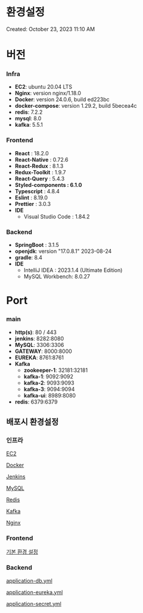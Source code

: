 # 환경설정

Created: October 23, 2023 11:10 AM

# 버전

### Infra

- **EC2**: ubuntu 20.04 LTS
- **Nginx**: version nginx/1.18.0
- **Docker**: version 24.0.6, build ed223bc
- **docker-compose**: version 1.29.2, build 5becea4c
- **redis**: 7.2.2
- **mysql**: 8.0
- **kafka**: 5.5.1

### Frontend

- **React** : 18.2.0
- **React-Native** : 0.72.6
- **React-Redux** : 8.1.3
- **Redux-Toolkit** : 1.9.7
- **React-Query** : 5.4.3
- **Styled-components : 6.1.0**
- **Typescript** : 4.8.4
- **Eslint** : 8.19.0
- **Prettier** : 3.0.3
- **IDE**
    - Visual Studio Code : 1.84.2

### Backend

- **SpringBoot** : 3.1.5
- **openjdk**: version "17.0.8.1" 2023-08-24
- **gradle**: 8.4
- **IDE**
    - IntelliJ IDEA : 2023.1.4 (Ultimate Edition)
    - MySQL Workbench: 8.0.27

# Port

### **main**

- **http(s)**: 80 / 443
- **jenkins**: 8282:8080
- **MySQL**: 3306:3306
- **GATEWAY**: 8000:8000
- **EUREKA**: 8761:8761
- **Kafka**
    - **zookeeper-1**: 32181:32181
    - **kafka-1**: 9092:9092
    - **kafka-2**: 9093:9093
    - **kafka-3**: 9094:9094
    - **kafka-ui**: 8989:8080
- **redis**: 6379:6379

## 배포시 환경설정

### 인프라

[EC2](%E1%84%92%E1%85%AA%E1%86%AB%E1%84%80%E1%85%A7%E1%86%BC%E1%84%89%E1%85%A5%E1%86%AF%E1%84%8C%E1%85%A5%E1%86%BC%208d533f4563cb4a09b70b544c6d6f08fd/EC2%2047b934f3404c4f3396daebd763476bdc.md)

[Docker](%E1%84%92%E1%85%AA%E1%86%AB%E1%84%80%E1%85%A7%E1%86%BC%E1%84%89%E1%85%A5%E1%86%AF%E1%84%8C%E1%85%A5%E1%86%BC%208d533f4563cb4a09b70b544c6d6f08fd/Docker%20ce0f56d2a4f942fc973cce02dfa9c4a2.md)

[Jenkins](%E1%84%92%E1%85%AA%E1%86%AB%E1%84%80%E1%85%A7%E1%86%BC%E1%84%89%E1%85%A5%E1%86%AF%E1%84%8C%E1%85%A5%E1%86%BC%208d533f4563cb4a09b70b544c6d6f08fd/Jenkins%20b0f14e95b21d47ee8219c8c67393f5fb.md)

[MySQL](%E1%84%92%E1%85%AA%E1%86%AB%E1%84%80%E1%85%A7%E1%86%BC%E1%84%89%E1%85%A5%E1%86%AF%E1%84%8C%E1%85%A5%E1%86%BC%208d533f4563cb4a09b70b544c6d6f08fd/MySQL%209242ab4c03a947b895b64176a6418e54.md)

[Redis](%E1%84%92%E1%85%AA%E1%86%AB%E1%84%80%E1%85%A7%E1%86%BC%E1%84%89%E1%85%A5%E1%86%AF%E1%84%8C%E1%85%A5%E1%86%BC%208d533f4563cb4a09b70b544c6d6f08fd/Redis%2096641dd9778f463b8c368dafbbdfc676.md)

[Kafka](%E1%84%92%E1%85%AA%E1%86%AB%E1%84%80%E1%85%A7%E1%86%BC%E1%84%89%E1%85%A5%E1%86%AF%E1%84%8C%E1%85%A5%E1%86%BC%208d533f4563cb4a09b70b544c6d6f08fd/Kafka%20ee6b4d862a364e48a6f5c919455e064e.md)

[Nginx](%E1%84%92%E1%85%AA%E1%86%AB%E1%84%80%E1%85%A7%E1%86%BC%E1%84%89%E1%85%A5%E1%86%AF%E1%84%8C%E1%85%A5%E1%86%BC%208d533f4563cb4a09b70b544c6d6f08fd/Nginx%20575caa5a66374bc2a3b868179c82c647.md)

### Frontend

[기본 환경 설정](%E1%84%92%E1%85%AA%E1%86%AB%E1%84%80%E1%85%A7%E1%86%BC%E1%84%89%E1%85%A5%E1%86%AF%E1%84%8C%E1%85%A5%E1%86%BC%208d533f4563cb4a09b70b544c6d6f08fd/%E1%84%80%E1%85%B5%E1%84%87%E1%85%A9%E1%86%AB%20%E1%84%92%E1%85%AA%E1%86%AB%E1%84%80%E1%85%A7%E1%86%BC%20%E1%84%89%E1%85%A5%E1%86%AF%E1%84%8C%E1%85%A5%E1%86%BC%2032802913765d42bdade13f17a6a9aa74.md)

### Backend

[application-db.yml](%E1%84%92%E1%85%AA%E1%86%AB%E1%84%80%E1%85%A7%E1%86%BC%E1%84%89%E1%85%A5%E1%86%AF%E1%84%8C%E1%85%A5%E1%86%BC%208d533f4563cb4a09b70b544c6d6f08fd/application-db%20yml%201f9bf0356c1b4cb290768a80e996adac.md)

[application-eureka.yml](%E1%84%92%E1%85%AA%E1%86%AB%E1%84%80%E1%85%A7%E1%86%BC%E1%84%89%E1%85%A5%E1%86%AF%E1%84%8C%E1%85%A5%E1%86%BC%208d533f4563cb4a09b70b544c6d6f08fd/application-eureka%20yml%20ab96943a3e0a43f3ad7a280bcddad9ea.md)

[application-secret.yml](%E1%84%92%E1%85%AA%E1%86%AB%E1%84%80%E1%85%A7%E1%86%BC%E1%84%89%E1%85%A5%E1%86%AF%E1%84%8C%E1%85%A5%E1%86%BC%208d533f4563cb4a09b70b544c6d6f08fd/application-secret%20yml%202b43c904aaa349a0b8ed094cddb76cc1.md)